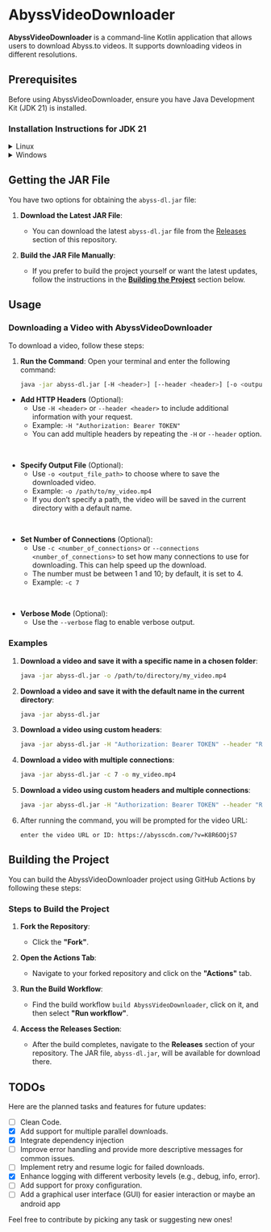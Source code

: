 # AbyssVideoDownloader

**AbyssVideoDownloader** is a command-line Kotlin application that allows users to download Abyss.to videos. It supports downloading videos in different resolutions.

## Prerequisites

Before using AbyssVideoDownloader, ensure you have Java Development Kit (JDK 21) is installed.

### Installation Instructions for JDK 21

<details>
    <summary>Linux</summary>


To install JDK 21 on a Linux machine using the command line:

1. **Open Terminal** on your Linux machine.
2. **Update package index**:

   ```bash
   sudo apt update
   ```

3. **Install OpenJDK 21** (if available via your package manager):

   ```bash
   sudo apt install openjdk-21-jdk
   ```

   If JDK 21 is not available in your distribution’s package manager, you can manually download and install it:

    1. **Download JDK 21** from [Oracle's official site](https://www.oracle.com/java/technologies/javase/jdk21-archive-downloads.html).

    2. **Extract the downloaded archive** (replace `jdk-21_linux-x64_bin.tar.gz` with the actual file name):

       ```bash
       tar -xvzf jdk-21_linux-x64_bin.tar.gz
       ```

    3. **Move the JDK folder** to `/opt`:

       ```bash
       sudo mv jdk-21 /opt/
       ```

    4. **Set environment variables**:

       ```bash
       sudo update-alternatives --install /usr/bin/java java /opt/jdk-21/bin/java 1
       sudo update-alternatives --install /usr/bin/javac javac /opt/jdk-21/bin/javac 1
       ```

    5. **Verify the installation**:

       ```bash
       java -version
       ```

  </details>

<details>
    <summary>Windows</summary>


To install JDK 21 on a Windows machine:

1. **Download JDK 21** from [Oracle's official site](https://www.oracle.com/java/technologies/javase/jdk21-archive-downloads.html).
2. **Run the installer** and follow the on-screen instructions.
3. During the installation, make sure to select the option to **add Java to your system’s PATH**.
4. **Verify the installation**:

    - Open **Command Prompt** (`cmd`).
    - Type the following command:

      ```cmd
      java -version
      ```

If command return the version number (e.g., `java 21`), then the installation was successful.

</details>


## Getting the JAR File

You have two options for obtaining the `abyss-dl.jar` file:

1. **Download the Latest JAR File**:
   - You can download the latest `abyss-dl.jar` file from the [Releases](https://github.com/abdlhay/AbyssVideoDownloader/releases) section of this repository.

2. **Build the JAR File Manually**:
   - If you prefer to build the project yourself or want the latest updates, follow the instructions in the [**Building the Project**](#building-the-project) section below.


## Usage

### Downloading a Video with AbyssVideoDownloader

To download a video, follow these steps:

1. **Run the Command**:
   Open your terminal and enter the following command:

   ```bash
   java -jar abyss-dl.jar [-H <header>] [--header <header>] [-o <output_file_path>] [-c <number_of_connections>]
   ```
- **Add HTTP Headers** (Optional):
    - Use `-H <header>` or `--header <header>` to include additional information with your request.
    - Example: `-H "Authorization: Bearer TOKEN"`
    - You can add multiple headers by repeating the `-H` or `--header` option.

&nbsp;

- **Specify Output File** (Optional):
    - Use `-o <output_file_path>` to choose where to save the downloaded video.
    - Example: `-o /path/to/my_video.mp4`
    - If you don’t specify a path, the video will be saved in the current directory with a default name.

&nbsp;
- **Set Number of Connections** (Optional):
    - Use `-c <number_of_connections>` or `--connections <number_of_connections>` to set how many connections to use for downloading. This can help speed up the download.
    - The number must be between 1 and 10; by default, it is set to 4.
    - Example: `-c 7`

&nbsp;

- **Verbose Mode** (Optional):
    - Use the `--verbose` flag to enable verbose output.


### Examples

1. **Download a video and save it with a specific name in a chosen folder**:
   ```bash
   java -jar abyss-dl.jar -o /path/to/directory/my_video.mp4
   ```

2. **Download a video and save it with the default name in the current directory**:
   ```bash
   java -jar abyss-dl.jar
   ```

3. **Download a video using custom headers**:
   ```bash
   java -jar abyss-dl.jar -H "Authorization: Bearer TOKEN" --header "Referer: https://example.com" -o my_video.mp4
   ```

4. **Download a video with multiple connections**:
   ```bash
   java -jar abyss-dl.jar -c 7 -o my_video.mp4
   ```

5. **Download a video using custom headers and multiple connections**:
   ```bash
   java -jar abyss-dl.jar -H "Authorization: Bearer TOKEN" --header "Referer: https://example.com" -c 3 -o /path/to/my_video.mp4
   ```

6. After running the command, you will be prompted for the video URL:

   ```
   enter the video URL or ID: https://abysscdn.com/?v=K8R6OOjS7
   ```

## Building the Project

You can build the AbyssVideoDownloader project using GitHub Actions by following these steps:

### Steps to Build the Project

1. **Fork the Repository**:
    - Click the **"Fork"**.

2. **Open the Actions Tab**:
    - Navigate to your forked repository and click on the **"Actions"** tab.

3. **Run the Build Workflow**:
    - Find the build workflow `build AbyssVideoDownloader`, click on it, and then select **"Run workflow"**.

4. **Access the Releases Section**:
    - After the build completes, navigate to the **Releases** section of your repository. The JAR file, `abyss-dl.jar`, will be available for download there.

## TODOs

Here are the planned tasks and features for future updates:

- [ ] Clean Code.
- [x] Add support for multiple parallel downloads.
- [x] Integrate dependency injection
- [ ] Improve error handling and provide more descriptive messages for common issues.
- [ ] Implement retry and resume logic for failed downloads.
- [x] Enhance logging with different verbosity levels (e.g., debug, info, error).
- [ ] Add support for proxy configuration.
- [ ] Add a graphical user interface (GUI) for easier interaction or maybe an android app

Feel free to contribute by picking any task or suggesting new ones!